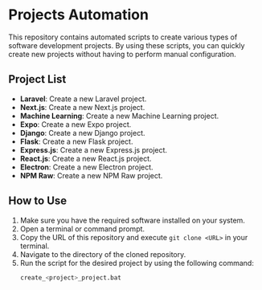 # Projects Automation

This repository contains automated scripts to create various types of software development projects. By using these scripts, you can quickly create new projects without having to perform manual configuration.

## Project List

- **Laravel**: Create a new Laravel project.
- **Next.js**: Create a new Next.js project.
- **Machine Learning**: Create a new Machine Learning project.
- **Expo**: Create a new Expo project.
- **Django**: Create a new Django project.
- **Flask**: Create a new Flask project.
- **Express.js**: Create a new Express.js project.
- **React.js**: Create a new React.js project.
- **Electron**: Create a new Electron project.
- **NPM Raw**: Create a new NPM Raw project.

## How to Use

1. Make sure you have the required software installed on your system.
2. Open a terminal or command prompt.
3. Copy the URL of this repository and execute `git clone <URL>` in your terminal.
4. Navigate to the directory of the cloned repository.
5. Run the script for the desired project by using the following command:
   ```bash
   create_<project>_project.bat
